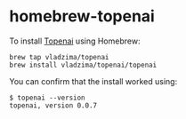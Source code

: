 # homebrew-topenai

To install [Topenai](https://github.com/vladzima/topenai) using Homebrew:

    brew tap vladzima/topenai
    brew install vladzima/topenai/topenai

You can confirm that the install worked using:

    $ topenai --version
    topenai, version 0.0.7